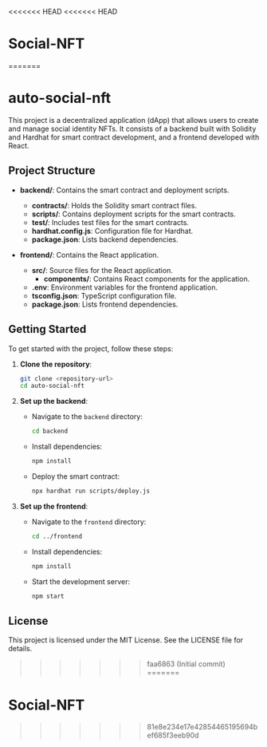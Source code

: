 <<<<<<< HEAD
<<<<<<< HEAD
# Social-NFT
=======
# auto-social-nft

This project is a decentralized application (dApp) that allows users to create and manage social identity NFTs. It consists of a backend built with Solidity and Hardhat for smart contract development, and a frontend developed with React.

## Project Structure

- **backend/**: Contains the smart contract and deployment scripts.
  - **contracts/**: Holds the Solidity smart contract files.
  - **scripts/**: Contains deployment scripts for the smart contracts.
  - **test/**: Includes test files for the smart contracts.
  - **hardhat.config.js**: Configuration file for Hardhat.
  - **package.json**: Lists backend dependencies.

- **frontend/**: Contains the React application.
  - **src/**: Source files for the React application.
    - **components/**: Contains React components for the application.
  - **.env**: Environment variables for the frontend application.
  - **tsconfig.json**: TypeScript configuration file.
  - **package.json**: Lists frontend dependencies.

## Getting Started

To get started with the project, follow these steps:

1. **Clone the repository**:
   ```bash
   git clone <repository-url>
   cd auto-social-nft
   ```

2. **Set up the backend**:
   - Navigate to the `backend` directory:
     ```bash
     cd backend
     ```
   - Install dependencies:
     ```bash
     npm install
     ```
   - Deploy the smart contract:
     ```bash
     npx hardhat run scripts/deploy.js
     ```

3. **Set up the frontend**:
   - Navigate to the `frontend` directory:
     ```bash
     cd ../frontend
     ```
   - Install dependencies:
     ```bash
     npm install
     ```
   - Start the development server:
     ```bash
     npm start
     ```

## License

This project is licensed under the MIT License. See the LICENSE file for details.
>>>>>>> faa6863 (Initial commit)
=======
# Social-NFT
>>>>>>> 81e8e234e17e42854465195694bef685f3eeb90d
